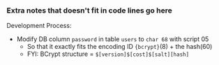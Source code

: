### Extra notes that doesn't fit in code lines go here

Development Process:

* Modify DB column `password` in table `users` to `char 68` with script 05
  * So that it exactly fits the encoding ID `{bcrypt}`(8) + the hash(60)
  * FYI: BCrypt structure = `$[version]$[cost]$[salt][hash]`